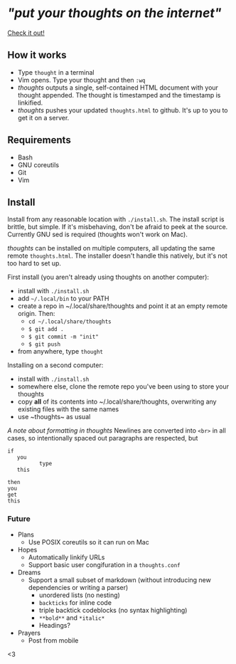 
# *"put your thoughts on the internet"* 
[Check it out!](https://thoughts.maren.hup.is)

## How it works
* Type `thought` in a terminal
* Vim opens. Type your thought and then `:wq`
* *thoughts* outputs a single, self-contained HTML document with your thought appended. The thought is timestamped and the timestamp is linkified.
* *thoughts* pushes your updated `thoughts.html` to github. It's up to you to get it on a server.

## Requirements
* Bash
* GNU coreutils
* Git
* Vim

## Install
Install from any reasonable location with `./install.sh`. The install script is brittle, but simple. If it's misbehaving, don't be afraid to peek at the source. Currently GNU sed is required (thoughts won't work on Mac).

*thoughts* can be installed on multiple computers, all updating the same remote `thoughts.html`. The installer doesn't handle this natively, but it's not too hard to set up.

First install (you aren't already using thoughts on another computer):
* install with `./install.sh`
* add `~/.local/bin` to your PATH
* create a repo in ~/.local/share/thoughts and point it at an empty remote origin. Then:
  * `cd ~/.local/share/thoughts`
  * `$ git add .`
  * `$ git commit -m "init"`
  * `$ git push`
* from anywhere, type `thought`

Installing on a second computer:
* install with `./install.sh`
* somewhere else, clone the remote repo you've been using to store your thoughts
* copy **all** of its contents into ~/.local/share/thoughts, overwriting any existing files with the same names
* use ~thoughts~ as usual

*A note about formatting in thoughts*
Newlines are converted into `<br>` in all cases, so intentionally spaced out paragraphs are respected, but
```
if
   you
          type
   this
```
```
then
you
get
this
```

### Future
* Plans
  * Use POSIX coreutils so it can run on Mac
* Hopes
  * Automatically linkify URLs
  * Support basic user congifuration in a `thoughts.conf`
* Dreams
  * Support a small subset of markdown (without introducing new dependencies or writing a parser)
    * unordered lists (no nesting)
    * ``backticks`` for inline code
    * triple backtick codeblocks (no syntax highlighting)
    * `**bold**` and `*italic*`
    * Headings?
* Prayers
  * Post from mobile

<3
